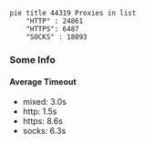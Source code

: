 
```mermaid
pie title 44319 Proxies in list
    "HTTP" : 24861
    "HTTPS": 6487
    "SOCKS" : 18093
```

### Some Info
#### Average Timeout

- mixed: 3.0s
- http: 1.5s
- https: 8.6s
- socks: 6.3s